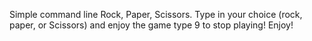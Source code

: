 Simple command line Rock, Paper, Scissors.
Type in your choice (rock, paper, or Scissors) and enjoy the game type 9 to stop playing!
Enjoy!
